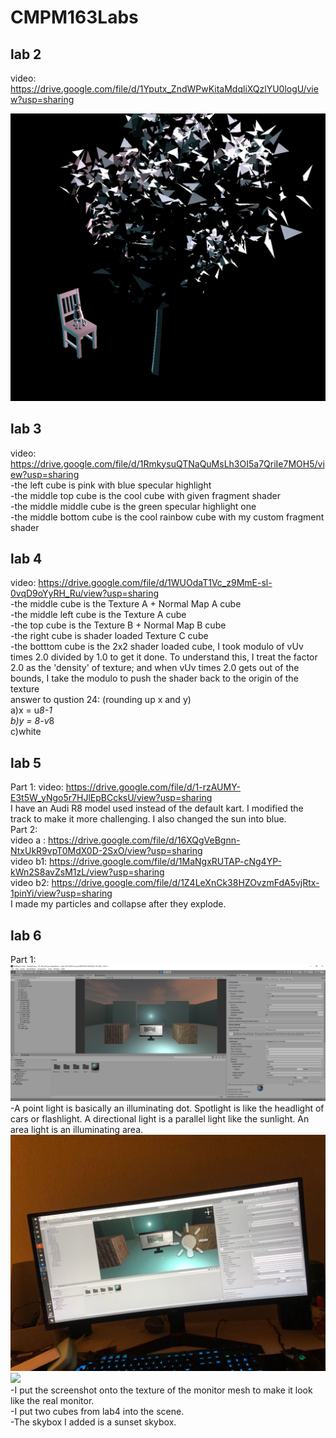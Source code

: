 # CMPM163Labs

## lab 2 
video: https://drive.google.com/file/d/1Yputx_ZndWPwKitaMdqliXQzlYU0logU/view?usp=sharing  

![](lab2/screenshot.png)  

## lab 3 
video: https://drive.google.com/file/d/1RmkysuQTNaQuMsLh3OI5a7QriIe7MOH5/view?usp=sharing  
-the left cube is pink with blue specular highlight  
-the middle top cube is the cool cube with given fragment shader  
-the middle middle cube is the green specular highlight one  
-the middle bottom cube is the cool rainbow cube with my custom fragment shader  

## lab 4 
video: https://drive.google.com/file/d/1WUOdaT1Vc_z9MmE-sl-0vqD9oYyRH_Ru/view?usp=sharing  
-the middle cube is the Texture A + Normal Map A cube  
-the middle left cube is the Texture A cube  
-the top cube is the Texture B + Normal Map B cube  
-the right cube is shader loaded Texture C cube  
-the botttom cube is the 2x2 shader loaded cube, I took modulo of vUv times 2.0 divided by 1.0 to get it done. To understand this, I treat the factor 2.0 as the 'density' of texture; and when vUv times 2.0 gets out of the bounds, I take the modulo to push the shader back to the origin of the texture  
answer to qustion 24: (rounding up x and y)  
	a)x = u*8-1  
	b)y = 8-v*8  
	c)white  

## lab 5
Part 1: video: https://drive.google.com/file/d/1-rzAUMY-E3t5W_yNgo5r7HJlEpBCcksU/view?usp=sharing  
I have an Audi R8 model used instead of the default kart. I modified the track to make it more challenging. I also changed the sun into blue.  
Part 2:  
video a : https://drive.google.com/file/d/16XQgVeBgnn-NtxUkR9vpT0MdX0D-2SxO/view?usp=sharing  
video b1: https://drive.google.com/file/d/1MaNgxRUTAP-cNg4YP-kWn2S8avZsM1zL/view?usp=sharing  
video b2: https://drive.google.com/file/d/1Z4LeXnCk38HZOvzmFdA5vjRtx-1pinYi/view?usp=sharing  
I made my particles and collapse after they explode.

## lab 6  
Part 1:
![](lab6/screenshot.png)  
-A point light is basically an illuminating dot. Spotlight is like the headlight of cars or flashlight. A directional light is a parallel light like the sunlight. An area light is an illuminating area.  
![](lab6/Photo.jpg)  ![](material.png)  
-I put the screenshot onto the texture of the monitor mesh to make it look like the real monitor.  
-I put two cubes from lab4 into the scene.  
-The skybox I added is a sunset skybox.  